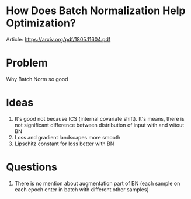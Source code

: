 # How Does Batch Normalization Help Optimization?

Article: https://arxiv.org/pdf/1805.11604.pdf

# Problem

Why Batch Norm so good


# Ideas

1. It's good not because ICS (internal covariate shift). It's means, there is
not significant difference between distribution of input with and witout BN
2. Loss and gradient landscapes more smooth
3. Lipschitz constant for loss better with BN

# Questions

1. There is no mention about augmentation part of BN
(each sample on each epoch enter in batch with different other samples)
